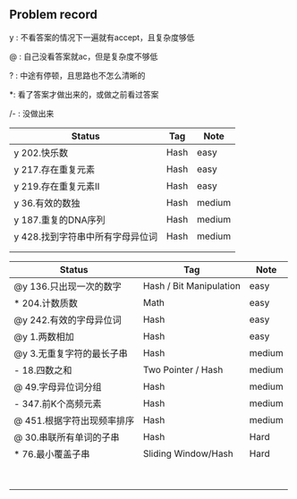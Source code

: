 ## Problem record

y : 不看答案的情况下一遍就有accept，且复杂度够低

@ : 自己没看答案就ac，但是复杂度不够低

? : 中途有停顿，且思路也不怎么清晰的

*: 看了答案才做出来的，或做之前看过答案

/- : 没做出来

| Status                           | Tag  | Note   |
| -------------------------------- | ---- | ------ |
| y 202.快乐数                     | Hash | easy   |
| y 217.存在重复元素               | Hash | easy   |
| y 219.存在重复元素II             | Hash | easy   |
| y 36.有效的数独                  | Hash | medium |
| y 187.重复的DNA序列              | Hash | medium |
| y 428.找到字符串中所有字母异位词 | Hash | medium |
|                                  |      |        |
|                                  |      |        |

| Status                     | Tag                     | Note   |
| -------------------------- | ----------------------- | ------ |
| @y 136.只出现一次的数字      | Hash / Bit Manipulation | easy   |
| * 204.计数质数             | Math                    | easy   |
| @y 242.有效的字母异位词      | Hash                    | easy   |
| @y 1.两数相加               | Hash                    | easy   |
| @y 3.无重复字符的最长子串    | Hash                    | medium |
| - 18.四数之和              | Two Pointer / Hash      | medium |
| @ 49.字母异位词分组         | Hash                    | medium |
| - 347.前K个高频元素         | Hash                    | medium |
| @ 451.根据字符出现频率排序  | Hash                    | medium |
| @ 30.串联所有单词的子串     | Hash                    | Hard   |
| * 76.最小覆盖子串           | Sliding Window/Hash     | Hard   |
|                            |                         |        |
|                            |                         |        |
|                            |                         |        |
|                            |                         |        |
|                            |                         |        |
|                            |                         |        |
|                            |                         |        |
|                            |                         |        |
